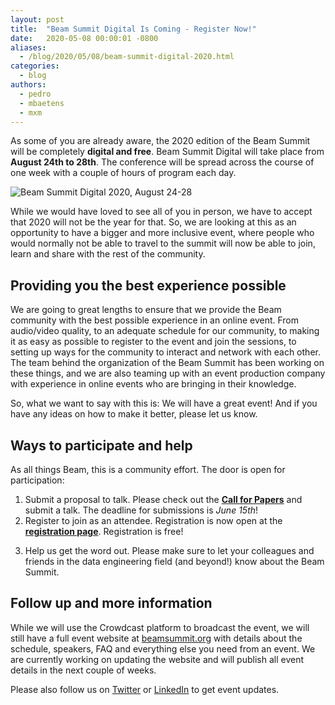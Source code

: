```yaml
---
layout: post
title:  "Beam Summit Digital Is Coming - Register Now!"
date:   2020-05-08 00:00:01 -0800
aliases:
  - /blog/2020/05/08/beam-summit-digital-2020.html
categories:
  - blog
authors:
  - pedro
  - mbaetens
  - mxm
---
```

<!--
Licensed under the Apache License, Version 2.0 (the "License");
you may not use this file except in compliance with the License.
You may obtain a copy of the License at
http://www.apache.org/licenses/LICENSE-2.0
Unless required by applicable law or agreed to in writing, software
distributed under the License is distributed on an "AS IS" BASIS,
WITHOUT WARRANTIES OR CONDITIONS OF ANY KIND, either express or implied.
See the License for the specific language governing permissions and
limitations under the License.
-->

As some of you are already aware, the 2020 edition of the Beam Summit will be completely **digital and free**. Beam Summit Digital will take place from **August 24th to 28th**. The conference will be spread across the course of one week with a couple of hours of program each day.

<!--more-->

<img class="center-block"
    src="/images/blog/beamsummit/beamsummit-digital-2020.png"
    alt="Beam Summit Digital 2020, August 24-28">

While we would have loved to see all of you in person, we have to accept that 2020 will not be the year for that. So, we are looking at this as an opportunity to have a bigger and more inclusive event, where people who would normally not be able to travel to the summit will now be able to join, learn and share with the rest of the community.

## Providing you the best experience possible

We are going to great lengths to ensure that we provide the Beam community with the best possible experience in an online event. From audio/video quality, to an adequate schedule for our community, to making it as easy as possible to register to the event and join the sessions, to setting up ways for the community to interact and network with each other. The team behind the organization of the Beam Summit has been working on these things, and we are also teaming up with an event production company with experience in online events who are bringing in their knowledge.

So, what we want to say with this is: We will have a great event! And if you have any ideas on how to make it better, please let us know.

## Ways to participate and help

As all things Beam, this is a community effort. The door is open for participation:

1. Submit a proposal to talk. Please check out the **[Call for Papers](https://sessionize.com/beam-digital-summit-2020/)** and submit a talk. The deadline for submissions is _June 15th_!
2. Register to join as an attendee. Registration is now open at the **[registration page](https://crowdcast.io/e/beamsummit)**. Registration is free!
<!--- 3. Consider sponsoring the event. If your company is interested in engaging with members of the community please check out our sponsoring prospectus.--->
3. Help us get the word out. Please make sure to let your colleagues and friends in the data engineering field (and beyond!) know about the Beam Summit.

## Follow up and more information

While we will use the Crowdcast platform to broadcast the event, we will still have a full event website at [beamsummit.org](https://beamsummit.org) with details about the schedule, speakers, FAQ and everything else you need from an event. We are currently working on updating the website and will publish all event details in the next couple of weeks.

Please also follow us on [Twitter](https://twitter.com/beamsummit) or [LinkedIn](https://www.linkedin.com/company/beam-summit/) to get event updates.
